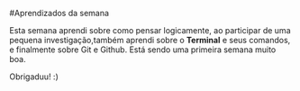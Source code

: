 #Aprendizados da semana

Esta semana aprendi sobre como pensar logicamente, ao participar de uma pequena investigação,também aprendi sobre o **Terminal** e seus comandos, e finalmente sobre Git e Github.
Está sendo uma primeira semana muito boa.

Obrigaduu!
:)
